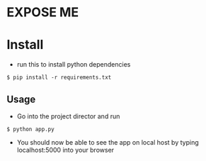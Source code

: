 # EXPOSE ME

# Install
* run this to install python dependencies
```
$ pip install -r requirements.txt
```

## Usage
* Go into the project director and run
```
$ python app.py
```
* You should now be able to see the app on local host by typing localhost:5000 into your browser
